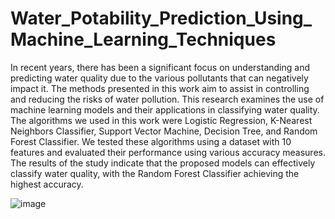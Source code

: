 # Water_Potability_Prediction_Using_Machine_Learning_Techniques
In recent years, there has been a significant focus on understanding and predicting water quality due to the various pollutants that can negatively impact it. The methods presented in this work aim to assist in controlling and reducing the risks of water pollution. This research examines the use of machine learning models and their applications in classifying water quality. The algorithms we used in this work were Logistic Regression, K-Nearest Neighbors Classifier, Support Vector Machine, Decision Tree, and Random Forest Classifier. We tested these algorithms using a dataset with 10 features and evaluated their performance using various accuracy measures. The results of the study indicate that the proposed models can effectively classify water quality, with the Random Forest Classifier achieving the highest accuracy.

![image](https://github.com/orkrahman97/Water_Potability_Prediction_Using_Machine_Learning_Techniques/assets/67518144/afeefc85-24ac-4e52-b5d1-e774ebdd9913)
